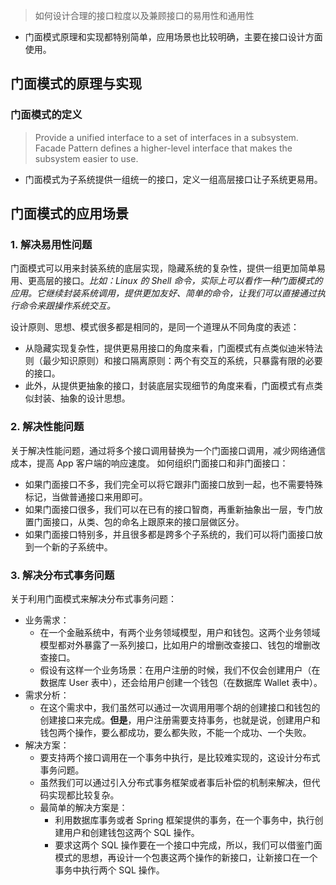 > 如何设计合理的接口粒度以及兼顾接口的易用性和通用性

- 门面模式原理和实现都特别简单，应用场景也比较明确，主要在接口设计方面使用。

## 门面模式的原理与实现
### 门面模式的定义
> Provide a unified interface to a set of interfaces in a subsystem. Facade Pattern defines a higher-level interface that makes the subsystem easier to use.

- 门面模式为子系统提供一组统一的接口，定义一组高层接口让子系统更易用。

## 门面模式的应用场景
### 1. 解决易用性问题
门面模式可以用来封装系统的底层实现，隐藏系统的复杂性，提供一组更加简单易用、更高层的接口。*比如：Linux 的 Shell 命令，实际上可以看作一种门面模式的应用。它继续封装系统调用，提供更加友好、简单的命令，让我们可以直接通过执行命令来跟操作系统交互。*

设计原则、思想、模式很多都是相同的，是同一个道理从不同角度的表述：
- 从隐藏实现复杂性，提供更易用接口的角度来看，门面模式有点类似迪米特法则（最少知识原则）和接口隔离原则：两个有交互的系统，只暴露有限的必要的接口。
- 此外，从提供更抽象的接口，封装底层实现细节的角度来看，门面模式有点类似封装、抽象的设计思想。

### 2. 解决性能问题
关于解决性能问题，通过将多个接口调用替换为一个门面接口调用，减少网络通信成本，提高 App 客户端的响应速度。
如何组织门面接口和非门面接口：
- 如果门面接口不多，我们完全可以将它跟非门面接口放到一起，也不需要特殊标记，当做普通接口来用即可。
- 如果门面接口很多，我们可以在已有的接口智商，再重新抽象出一层，专门放置门面接口，从类、包的命名上跟原来的接口层做区分。
- 如果门面接口特别多，并且很多都是跨多个子系统的，我们可以将门面接口放到一个新的子系统中。

### 3. 解决分布式事务问题
关于利用门面模式来解决分布式事务问题：
- 业务需求：
  - 在一个金融系统中，有两个业务领域模型，用户和钱包。这两个业务领域模型都对外暴露了一系列接口，比如用户的增删改查接口、钱包的增删改查接口。
  - 假设有这样一个业务场景：在用户注册的时候，我们不仅会创建用户（在数据库 User 表中），还会给用户创建一个钱包（在数据库 Wallet 表中）。
- 需求分析：
  - 在这个需求中，我们虽然可以通过一次调用用哪个胡的创建接口和钱包的创建接口来完成。**但是**，用户注册需要支持事务，也就是说，创建用户和钱包两个操作，要么都成功，要么都失败，不能一个成功、一个失败。
- 解决方案：
  - 要支持两个接口调用在一个事务中执行，是比较难实现的，这设计分布式事务问题。
  - 虽然我们可以通过引入分布式事务框架或者事后补偿的机制来解决，但代码实现都比较复杂。
  - 最简单的解决方案是：
    - 利用数据库事务或者 Spring 框架提供的事务，在一个事务中，执行创建用户和创建钱包这两个 SQL 操作。
    - 要求这两个 SQL 操作要在一个接口中完成，所以，我们可以借鉴门面模式的思想，再设计一个包裹这两个操作的新接口，让新接口在一个事务中执行两个 SQL 操作。
